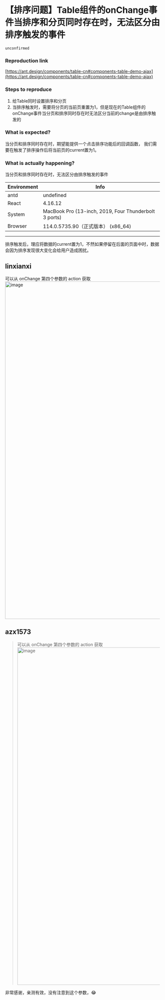 # 【排序问题】Table组件的onChange事件当排序和分页同时存在时，无法区分由排序触发的事件

`unconfirmed`

### Reproduction link

[https://ant.design/components/table-cn#components-table-demo-ajax](https://ant.design/components/table-cn#components-table-demo-ajax)

### Steps to reproduce

1. 给Table同时设置排序和分页
2. 当排序触发时，需要将分页的当前页重置为1，但是现在的Table组件的onChange事件当分页和排序同时存在时无法区分当前的change是由排序触发的

### What is expected?

当分页和排序同时存在时，期望能提供一个点击排序功能后的回调函数，
我们需要在触发了排序操作后将当前页的current置为1。

### What is actually happening?

当分页和排序同时存在时，无法区分由排序触发的事件

| Environment | Info                                                  |
| ----------- | ----------------------------------------------------- |
| antd        | undefined                                             |
| React       | 4.16.12                                               |
| System      | MacBook Pro (13-inch, 2019, Four Thunderbolt 3 ports) |
| Browser     | 114.0.5735.90（正式版本） (x86_64)                    |

---

排序触发后，理应将数据的current置为1，不然如果停留在后面的页面中时，数据会因为排序发现很大变化会给用户造成困扰。

<!-- generated by ant-design-issue-helper. DO NOT REMOVE -->

## linxianxi

可以从 onChange 第四个参数的 action 获取
<img width="1094" alt="image" src="https://github.com/ant-design/ant-design/assets/47104575/31bafc4e-f4eb-40d2-a8f2-e2a203d8501d">

## azx1573

>

> 可以从 onChange 第四个参数的 action 获取 <img alt="image" width="1094" src="https://user-images.githubusercontent.com/47104575/243294925-31bafc4e-f4eb-40d2-a8f2-e2a203d8501d.png">

非常感谢，亲测有效，没有注意到这个参数，😂
